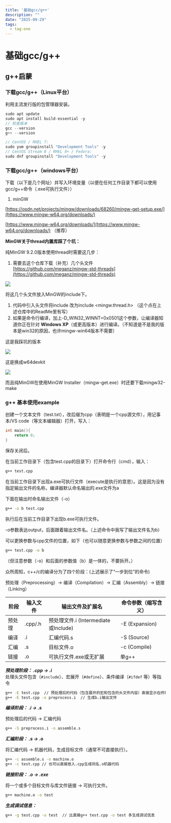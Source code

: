 ```yaml
---
title: '基础gcc/g++'
description: ""
date: "2025-09-29"
tags:
  - tag-one
---
```


# 基础gcc/g++


## g++启蒙
### 下载gcc/g++（Linux平台）
利用主流发行版的包管理器安装。

```cpp
sudo apt update
sudo apt install build-essential -y
// 检查版本
gcc --version
g++ --version
```

```cpp
// CentOS / RHEL 7:
sudo yum groupinstall "Development Tools" -y
// CentOS Stream 8 / RHEL 8+ / Fedora:
sudo dnf groupinstall "Development Tools" -y
```

### 下载gcc/g++（windows平台）
下载（以下是几个网址）并写入环境变量（以便在任何工作目录下都可以使用gcc/g++命令（.exe可执行文件））

1. minGW

[https://osdn.net/projects/mingw/downloads/68260/mingw-get-setup.exe/](https://www.mingw-w64.org/downloads/)

[https://www.mingw-w64.org/downloads/](https://www.mingw-w64.org/downloads/)   （推荐）

**MinGW关于thread内置库踩了个坑：**

纯MinGW 9.2.0版本使用thread时需要这几步：

1. 需要去这个仓库下载（补充）几个头文件[https://github.com/meganz/mingw-std-threads](https://github.com/meganz/mingw-std-threads)

![](https://cdn.nlark.com/yuque/0/2025/png/43055607/1759049314232-221dc93b-c560-4036-b049-db786935066f.png)

将这几个头文件放入MinGW的include下。

1. 代码中引入头文件将include 改为include <mingw.thread.h> （这个点在上述仓库中的ReadMe里有写）
2. 如果是命令行编译，加上-D_WIN32_WINNT=0x0501这个参数，让编译器知道你正在针对 **Windows XP**（或更高版本）进行编译。（不知道是不是我的版本是win32的原因，也许mingw-win64版本不需要）

这是我踩坑的版本

![](https://cdn.nlark.com/yuque/0/2025/png/43055607/1759049360158-4e44b580-0b41-4c64-8266-3a2bf893aa12.png)

这是换成w64devkit

![](https://cdn.nlark.com/yuque/0/2025/png/43055607/1759049365783-54107cad-7f77-497a-a679-1cc80f2c5095.png)

而且纯MinGW在使用MinGW Installer（mingw-get.exe）时还要下载mingw32-make

### g++ 基本使用example
创建一个文本文件（test.txt），改后缀为cpp（表明是一个cpp源文件），用记事本/VS code（等文本编辑器）打开，写入：

```cpp
int main(){
    return 0;
}
```

保存关闭后。

在当前工作目录下（包含test.cpp的目录下）打开命令行（cmd），输入：

```bash
g++ test.cpp
```

在当前工作目录下出现a.exe可执行文件（execute是执行的意思）。这是因为没有指定输出文件的名称，编译器默认命名输出的.exe文件为a

下面在输出时命名输出文件（-o）

```bash
g++ -o b test.cpp
```

执行后在当前工作目录下出现b.exe可执行文件。

-o参数表达output，后面跟着输出文件名。（上述命令中我写了输出文件名为b）

可以更换参数与cpp文件的位置，如下（也可以随意更换参数与参数之间的位置）

```bash
g++ test.cpp -o b
```

（但注意参数（-o）和后面的参数值（b）是一体的，不要拆开。）

众所周知，c++/c的编译分为了四个阶段：(上述展示了“一步到位”的命令)

预处理（Preprocessing）→ 编译（Compilation）→ 汇编（Assembly）→ 链接（Linking）

| 阶段 | 输入文件 | 输出文件及扩展名 | 命令参数（缩写含义） |
| --- | --- | --- | --- |
| 预处理 | .cpp/.h | 预处理文件.i (Intermediate或Include) | -E (Expansion) |
| 编译 | .i | 汇编代码.s | -S (Source) |
| 汇编 | .s | 目标文件.o | -c (Compile) |
| 链接 | .o | 可执行文件.exe或无扩展 | 单g++ |


_**预处理阶段：  .cpp → .i**_  
处理头文件包含（`#include`）、宏展开（`#define`）、条件编译（`#ifdef` 等）等指令  

```bash
g++ -E test.cpp  // 预处理后的代码（包含展开的宏和包含的头文件内容）直接显示在终端。
g++ -E test.cpp -o preprocess.i  // 生成b.i输出文件
```

_**编译阶段：   .i → .s**_

预处理后的代码 → 汇编代码   

```bash
g++ -S preprocess.i -o assemble.s
```

_**汇编阶段：    .s → .o**_

将汇编代码 → 机器代码，生成目标文件（通常不可直接执行）。

```bash
g++ -c assemble.s -o machine.o
g++ -c test.cpp // 也可以直接放入.cpp生成同名.o机器代码
```

_**链接阶段：     .o → .exe**_

将一个或多个目标文件与库文件链接 → 可执行文件。

```bash
g++ machine.o -o test
```

_**生成调试信息：**_

```bash
g++ -g test.cpp -o test  // 比直接g++ test.cpp -o test 多生成调试信息
```



